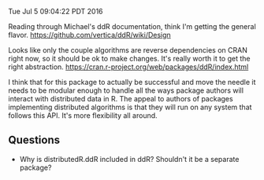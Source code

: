 Tue Jul  5 09:04:22 PDT 2016

Reading through Michael's ddR documentation, think I'm getting the general
flavor.
<https://github.com/vertica/ddR/wiki/Design>

Looks like only the couple algorithms are reverse dependencies on CRAN
right now, so it should be ok to make changes. It's really worth it to get
the right abstraction.
<https://cran.r-project.org/web/packages/ddR/index.html>

I think that for this package to actually be successful and move the needle
it needs to be modular enough to handle all the ways package authors will
interact with distributed data in R.
The appeal to authors of packages implementing distributed algorithms is that they will run on
any system that follows this API. It's more flexibility all around.

## Questions

- Why is distributedR.ddR included in ddR? Shouldn't it be a separate
  package?
